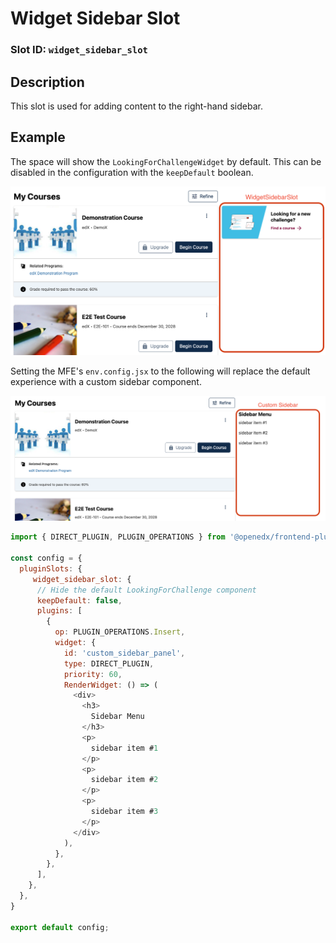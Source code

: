 # Widget Sidebar Slot

### Slot ID: `widget_sidebar_slot`

## Description

This slot is used for adding content to the right-hand sidebar.

## Example

The space will show the `LookingForChallengeWidget` by default. This can be disabled in the configuration with the `keepDefault` boolean.

![Screenshot of the widget sidebar](./images/widget_sidebar_slot.png)

Setting the MFE's `env.config.jsx` to the following will replace the default experience with a custom sidebar component.

![Screenshot of a custom call-to-action in the sidebar](./images/readme_custom_sidebar.png)

```js
import { DIRECT_PLUGIN, PLUGIN_OPERATIONS } from '@openedx/frontend-plugin-framework';

const config = {
  pluginSlots: {
     widget_sidebar_slot: {
      // Hide the default LookingForChallenge component
      keepDefault: false,
      plugins: [
        {
          op: PLUGIN_OPERATIONS.Insert,
          widget: {
            id: 'custom_sidebar_panel',
            type: DIRECT_PLUGIN,
            priority: 60,
            RenderWidget: () => (
              <div>
                <h3>
                  Sidebar Menu
                </h3>
                <p>
                  sidebar item #1
                </p>
                <p>
                  sidebar item #2
                </p>
                <p>
                  sidebar item #3
                </p>
              </div>
            ),
          },
        },
      ],
    },
  },
}

export default config;
```